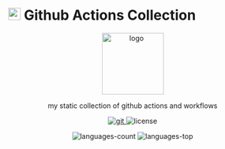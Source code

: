 # <img width=25 src="https://upload.wikimedia.org/wikipedia/commons/9/91/Octicons-mark-github.svg"> Github Actions Collection

<p align="center">
    <a href="https://github.com/bamdadsabbagh/github-actions">
        <img width=125 src="https://upload.wikimedia.org/wikipedia/commons/9/91/Octicons-mark-github.svg" alt="logo">
    </a>
</p>

<p align="center">
    my static collection of github actions and workflows
</p>

<p align="center">
    <a href="https://github.com/bamdadsabbagh/github-actions">
        <img src="https://img.shields.io/github/stars/bamdadsabbagh/github-actions?label=git" alt="git">
    </a>
    <img src="https://img.shields.io/github/license/bamdadsabbagh/github-actions" alt="license">
</p>

<p align="center">
    <img src="https://img.shields.io/badge/languages-1-blue" alt="languages-count">
    <img src="https://img.shields.io/badge/yml-100%25-blue" alt="languages-top">
</p>
